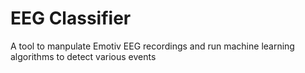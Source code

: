# EEG Classifier

A tool to manpulate Emotiv EEG recordings and run machine learning algorithms to detect various events 
